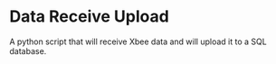 # Data Receive Upload

A python script that will receive Xbee data and will upload it to a SQL database.